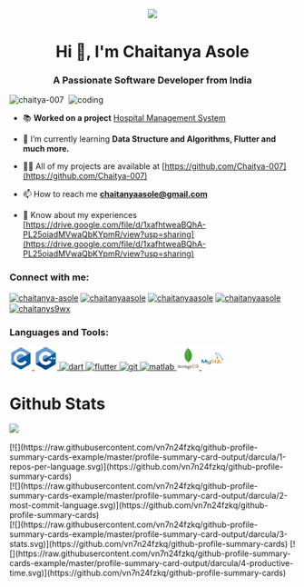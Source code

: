 <p align="center"><img src="https://blogger.googleusercontent.com/img/b/R29vZ2xl/AVvXsEjgn--_Bz1rfAqhcE7hUBbb4MWlbdJW85z8gWL86mkshsfo1iK0Bc695tANjjYl5ZMVhzN4wBv7ljs5NVnaCoIjb2lHmtR43ApNLHoFb2jgGwF0QZiCbdIVJBK1djiX2DF70zKR1wDlR9r-H3pDoSyQAIUcRGYEMD6fI-2URoQSYUpHcYGh9juHssX1hg/w640-h360/How%20to%20solve%20(2).gif" /></p>

<h1 align="center">Hi 👋, I'm Chaitanya Asole</h1>

<h3 align="center">A Passionate Software Developer from India</h3>

<img align="right" alt="coding" width="400" src ="https://media.tenor.com/2uyENRmiUt0AAAAM/coding.gif">

<p align="left"> <img src="https://komarev.com/ghpvc/?username=chaitya-007&label=Profile%20views&color=0e75b6&style=flat" alt="chaitya-007" /> </p>

- 📚 **Worked on a project** [Hospital Management System](https://github.com/Chaitya-007/Hospital-Management-DBMS-PROJECT)

- 🌱 I’m currently learning **Data Structure and Algorithms, Flutter and much more.**

- 👨‍💻 All of my projects are available at [https://github.com/Chaitya-007](https://github.com/Chaitya-007)

- 📫 How to reach me **chaitanyaasole@gmail.com**

- 📄 Know about my experiences [https://drive.google.com/file/d/1xafhtweaBQhA-PL25oiadMVwaQbKYpmR/view?usp=sharing](https://drive.google.com/file/d/1xafhtweaBQhA-PL25oiadMVwaQbKYpmR/view?usp=sharing)

<h3 align="left">Connect with me:</h3>
<p align="left">
<a href="https://linkedin.com/in/chaitanya-asole" target="blank"><img align="center" src="https://raw.githubusercontent.com/rahuldkjain/github-profile-readme-generator/master/src/images/icons/Social/linked-in-alt.svg" alt="chaitanya-asole" height="30" width="40" /></a>
<a href="https://www.codechef.com/users/chaitanyaasole" target="blank"><img align="center" src="https://cdn.jsdelivr.net/npm/simple-icons@3.1.0/icons/codechef.svg" alt="chaitanyaasole" height="30" width="40" /></a>
<a href="https://www.hackerrank.com/chaitanyaasole" target="blank"><img align="center" src="https://raw.githubusercontent.com/rahuldkjain/github-profile-readme-generator/master/src/images/icons/Social/hackerrank.svg" alt="chaitanyaasole" height="30" width="40" /></a>
<a href="https://www.leetcode.com/chaitanyaasole" target="blank"><img align="center" src="https://raw.githubusercontent.com/rahuldkjain/github-profile-readme-generator/master/src/images/icons/Social/leet-code.svg" alt="chaitanyaasole" height="30" width="40" /></a>
<a href="https://auth.geeksforgeeks.org/user/chaitanys9wx" target="blank"><img align="center" src="https://raw.githubusercontent.com/rahuldkjain/github-profile-readme-generator/master/src/images/icons/Social/geeks-for-geeks.svg" alt="chaitanys9wx" height="30" width="40" /></a>
</p>

<h3 align="left">Languages and Tools:</h3>
<p align="left"> <a href="https://www.cprogramming.com/" target="_blank" rel="noreferrer"> <img src="https://raw.githubusercontent.com/devicons/devicon/master/icons/c/c-original.svg" alt="c" width="40" height="40"/> </a> <a href="https://www.w3schools.com/cpp/" target="_blank" rel="noreferrer"> <img src="https://raw.githubusercontent.com/devicons/devicon/master/icons/cplusplus/cplusplus-original.svg" alt="cplusplus" width="40" height="40"/> </a> <a href="https://dart.dev" target="_blank" rel="noreferrer"> <img src="https://www.vectorlogo.zone/logos/dartlang/dartlang-icon.svg" alt="dart" width="40" height="40"/> </a> <a href="https://flutter.dev" target="_blank" rel="noreferrer"> <img src="https://www.vectorlogo.zone/logos/flutterio/flutterio-icon.svg" alt="flutter" width="40" height="40"/> </a> <a href="https://git-scm.com/" target="_blank" rel="noreferrer"> <img src="https://www.vectorlogo.zone/logos/git-scm/git-scm-icon.svg" alt="git" width="40" height="40"/> </a> <a href="https://www.mathworks.com/" target="_blank" rel="noreferrer"> <img src="https://upload.wikimedia.org/wikipedia/commons/2/21/Matlab_Logo.png" alt="matlab" width="40" height="40"/> </a> <a href="https://www.mongodb.com/" target="_blank" rel="noreferrer"> <img src="https://raw.githubusercontent.com/devicons/devicon/master/icons/mongodb/mongodb-original-wordmark.svg" alt="mongodb" width="40" height="40"/> </a> <a href="https://www.mysql.com/" target="_blank" rel="noreferrer"> <img src="https://raw.githubusercontent.com/devicons/devicon/master/icons/mysql/mysql-original-wordmark.svg" alt="mysql" width="40" height="40"/> </a> </p>

<!--
<p><img align="left" src="https://github-readme-stats.vercel.app/api/top-langs?username=chaitya-007&show_icons=true&locale=en&layout=compact" alt="chaitya-007" /></p>

<p>&nbsp;<img align="center" src="https://github-readme-stats.vercel.app/api?username=chaitya-007&show_icons=true&locale=en" alt="chaitya-007" /></p>

<p><img align="center" src="https://github-readme-streak-stats.herokuapp.com/?user=chaitya-007&" alt="chaitya-007" /></p>
-->


# Github Stats
<p><img src = "https://raw.githubusercontent.com/vn7n24fzkq/github-profile-summary-cards-example/master/profile-summary-card-output/darcula/0-profile-details.svg")("https://github.com/vn7n24fzkq/github-profile-summary-cards" /></p>
[![](https://raw.githubusercontent.com/vn7n24fzkq/github-profile-summary-cards-example/master/profile-summary-card-output/darcula/1-repos-per-language.svg)](https://github.com/vn7n24fzkq/github-profile-summary-cards)<br/>
[![](https://raw.githubusercontent.com/vn7n24fzkq/github-profile-summary-cards-example/master/profile-summary-card-output/darcula/2-most-commit-language.svg)](https://github.com/vn7n24fzkq/github-profile-summary-cards)<br/>
[![](https://raw.githubusercontent.com/vn7n24fzkq/github-profile-summary-cards-example/master/profile-summary-card-output/darcula/3-stats.svg)](https://github.com/vn7n24fzkq/github-profile-summary-cards) [![](https://raw.githubusercontent.com/vn7n24fzkq/github-profile-summary-cards-example/master/profile-summary-card-output/darcula/4-productive-time.svg)](https://github.com/vn7n24fzkq/github-profile-summary-cards)<br/>


